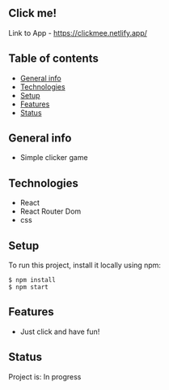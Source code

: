 ## Click me!

Link to App - https://clickmee.netlify.app/

## Table of contents
* [General info](#general-info)
* [Technologies](#technologies)
* [Setup](#setup)
* [Features](#features)
* [Status](#status)

## General info
* Simple clicker game

## Technologies
* React
* React Router Dom
* css

## Setup

To run this project, install it locally using npm:

```
$ npm install
$ npm start
```

## Features
* Just click and have fun!

## Status
Project is: In progress
